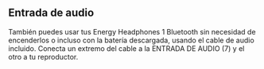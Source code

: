 ## Entrada de audio

También puedes usar tus Energy Headphones 1 Bluetooth sin necesidad de encenderlos o incluso con la batería descargada, usando el cable de audio incluido. Conecta un extremo del cable a la ENTRADA DE AUDIO (7) y el otro a tu reproductor. 
